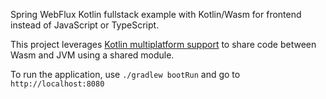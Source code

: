 Spring WebFlux Kotlin fullstack example with Kotlin/Wasm for frontend instead of JavaScript or TypeScript.

This project leverages [Kotlin multiplatform support](https://kotlinlang.org/docs/multiplatform.html)
to share code between Wasm and JVM using a shared module.

To run the application, use `./gradlew bootRun` and go to `http://localhost:8080`
